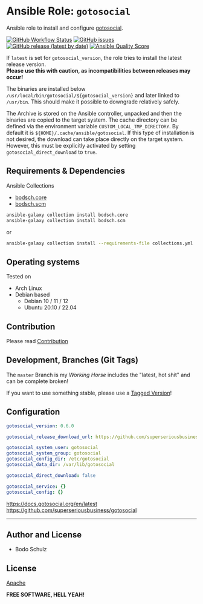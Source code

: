 
# Ansible Role:  `gotosocial` 

Ansible role to install and configure [gotosocial](https://github.com/superseriousbusiness/gotosocial).

[![GitHub Workflow Status](https://img.shields.io/github/actions/workflow/status/bodsch/ansible-gotosocial/main.yml?branch=main)][ci]
[![GitHub issues](https://img.shields.io/github/issues/bodsch/ansible-gotosocial)][issues]
[![GitHub release (latest by date)](https://img.shields.io/github/v/release/bodsch/ansible-gotosocial)][releases]
[![Ansible Quality Score](https://img.shields.io/ansible/quality/50067?label=role%20quality)][quality]

[ci]: https://github.com/bodsch/ansible-gotosocial/actions
[issues]: https://github.com/bodsch/ansible-gotosocial/issues?q=is%3Aopen+is%3Aissue
[releases]: https://github.com/bodsch/ansible-gotosocial/releases
[quality]: https://galaxy.ansible.com/bodsch/gotosocial

If `latest` is set for `gotosocial_version`, the role tries to install the latest release version.  
**Please use this with caution, as incompatibilities between releases may occur!**

The binaries are installed below `/usr/local/bin/gotosocial/${gotosocial_version}` and later linked to `/usr/bin`. 
This should make it possible to downgrade relatively safely.

The Archive is stored on the Ansible controller, unpacked and then the binaries are copied to the target system.
The cache directory can be defined via the environment variable `CUSTOM_LOCAL_TMP_DIRECTORY`. 
By default it is `${HOME}/.cache/ansible/gotosocial`.
If this type of installation is not desired, the download can take place directly on the target system. 
However, this must be explicitly activated by setting `gotosocial_direct_download` to `true`.

## Requirements & Dependencies

Ansible Collections

- [bodsch.core](https://github.com/bodsch/ansible-collection-core)
- [bodsch.scm](https://github.com/bodsch/ansible-collection-scm)

```bash
ansible-galaxy collection install bodsch.core
ansible-galaxy collection install bodsch.scm
```
or
```bash
ansible-galaxy collection install --requirements-file collections.yml
```

## Operating systems

Tested on

* Arch Linux
* Debian based
    - Debian 10 / 11 / 12
    - Ubuntu 20.10 / 22.04


## Contribution

Please read [Contribution](CONTRIBUTING.md)

## Development,  Branches (Git Tags)

The `master` Branch is my *Working Horse* includes the "latest, hot shit" and can be complete broken!

If you want to use something stable, please use a [Tagged Version](https://github.com/bodsch/ansible-gotosocial/tags)!

## Configuration

```yaml
gotosocial_version: 0.6.0

gotosocial_release_download_url: https://github.com/superseriousbusiness/gotosocial/releases

gotosocial_system_user: gotosocial
gotosocial_system_group: gotosocial
gotosocial_config_dir: /etc/gotosocial
gotosocial_data_dir: /var/lib/gotosocial

gotosocial_direct_download: false

gotosocial_service: {}
gotosocial_config: {}
```


https://docs.gotosocial.org/en/latest
https://github.com/superseriousbusiness/gotosocial

---

## Author and License

- Bodo Schulz

## License

[Apache](LICENSE)

**FREE SOFTWARE, HELL YEAH!**
